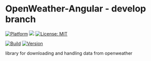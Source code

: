 # OpenWeather-Angular - develop branch

[![Platform](https://img.shields.io/badge/platform-Angular-blue.svg)](https://angular.io/)
<a target="_blank" href="https://www.paypal.me/GuepardoApps" title="Donate using PayPal"><img src="https://img.shields.io/badge/paypal-donate-blue.svg" /></a>
[![License: MIT](https://img.shields.io/badge/License-MIT-blue.svg)](https://opensource.org/licenses/MIT)

[![Build](https://img.shields.io/badge/build-passing-green.svg)](https://github.com/OpenWeatherLib/OpenWeather-Angular/tree/develop/releases/v0.1.0.180917)
[![Version](https://img.shields.io/badge/version-v0.1.0.180917-green.svg)](https://github.com/OpenWeatherLib/OpenWeather-Angular/tree/develop/releases/v0.1.0.180917)

library for downloading and handling data from openweather

